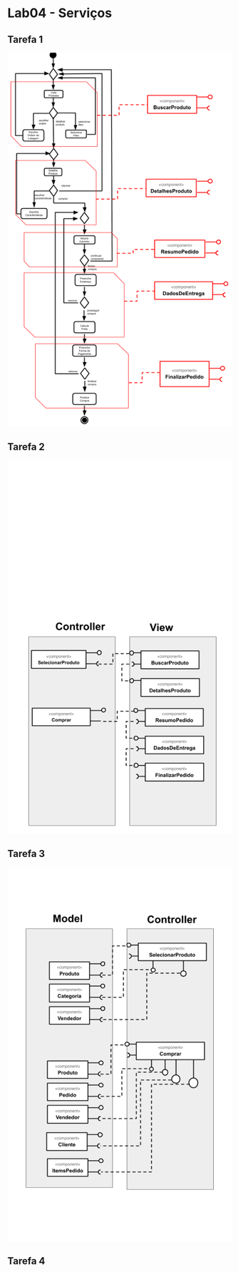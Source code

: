 # Lab04 - Serviços

## Tarefa 1

![Tarefa1 Image](imagens/tarefa01.png)

## Tarefa 2

![Tarefa2 Image](imagens/tarefa02.png)

## Tarefa 3

![Tarefa3 Image](imagens/tarefa03.png)

## Tarefa 4
